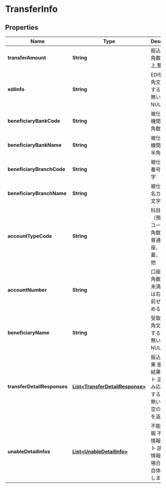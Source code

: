 
# TransferInfo

## Properties
Name | Type | Description | Notes
------------ | ------------- | ------------- | -------------
**transferAmount** | **String** | 振込金額 半角数字 1以上,整数のみ  |  [optional]
**ediInfo** | **String** | EDI情報 半角文字 該当する情報が無い場合はNULLを返却  |  [optional]
**beneficiaryBankCode** | **String** | 被仕向金融機関番号 半角数字  |  [optional]
**beneficiaryBankName** | **String** | 被仕向金融機関名カナ 半角文字  |  [optional]
**beneficiaryBranchCode** | **String** | 被仕向支店番号 半角数字  |  [optional]
**beneficiaryBranchName** | **String** | 被仕向支店名カナ 半角文字  |  [optional]
**accountTypeCode** | **String** | 科目コード（預金種別コード） 半角数字 1：普通、2：当座、4：貯蓄、9：その他  |  [optional]
**accountNumber** | **String** | 口座番号 半角数字 7桁未満の番号は右詰で、前ゼロで埋めること  |  [optional]
**beneficiaryName** | **String** | 受取人名 半角文字 該当する情報が無い場合はNULLを返却  |  [optional]
**transferDetailResponses** | [**List&lt;TransferDetailResponse&gt;**](TransferDetailResponse.md) | 振込明細結果 振込明細結果のリスト 正常時のみ応答 該当する情報が無い場合は空のリストを返却  |  [optional]
**unableDetailInfos** | [**List&lt;UnableDetailInfo&gt;**](UnableDetailInfo.md) | 不能明細情報 不能明細情報のリスト 該当する情報が無い場合は項目自体を設定しません  |  [optional]



